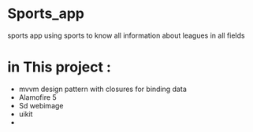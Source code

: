 # Sports_app
sports app using sports to know all information about leagues in all fields 


# in This project : 
- mvvm design pattern with closures for binding data 
- Alamofire 5
- Sd webimage 
- uikit 
- 
